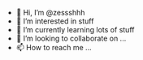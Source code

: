 - 👋 Hi, I’m @zessshhh
- 👀 I’m interested in stuff
- 🌱 I’m currently learning lots of stuff
- 💞️ I’m looking to collaborate on ...
- 📫 How to reach me ...

<!---
zessshhh/zessshhh is a ✨ special ✨ repository because its `README.md` (this file) appears on your GitHub profile.
You can click the Preview link to take a look at your changes.
--->
